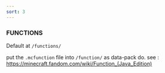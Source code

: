 ```yaml
---
sort: 3
---
```


### FUNCTIONS

Default at  `/functions/`

put the `.mcfunction` file into `/function/` as data-pack do.
see : <https://minecraft.fandom.com/wiki/Function_(Java_Edition)>